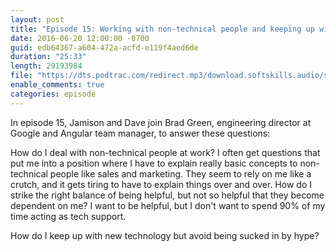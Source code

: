 ```yaml
---
layout: post
title: "Episode 15: Working with non-technical people and keeping up with the latest technology (with Brad Green)"
date: 2016-06-20 12:00:00 -0700
guid: edb64367-a604-472a-acfd-e119f4aed6de
duration: "25:33"
length: 29193984
file: "https://dts.podtrac.com/redirect.mp3/download.softskills.audio/sse-015.mp3"
enable_comments: true
categories: episode
---
```






In episode 15, Jamison and  Dave join Brad Green, engineering director at Google and Angular team manager, to answer these questions:

How do I deal with non-technical people at work? I often get questions that put me into a position where I have to explain really basic concepts to non-technical people like sales and marketing. They seem to rely on me like a crutch, and it gets tiring to have to explain things over and over. How do I strike the right balance of being helpful, but not so helpful that they become dependent on me? I want to be helpful, but I don't want to spend 90% of my time acting as tech support.

How do I keep up with new technology but avoid being sucked in by hype?




